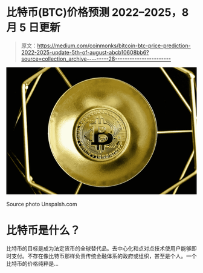 # 比特币(BTC)价格预测 2022–2025，8 月 5 日更新

> 原文：<https://medium.com/coinmonks/bitcoin-btc-price-prediction-2022-2025-update-5th-of-august-abcb10608bb6?source=collection_archive---------28----------------------->

![](img/b82476eea1c8d3e0b81fab5600fd4568.png)

Source photo Unspalsh.com

# 比特币是什么？

比特币的目标是成为法定货币的全球替代品。去中心化和点对点技术使用户能够即时支付。不存在像比特币那样负责传统金融体系的政府或组织，甚至是个人。一个比特币的价格纯粹是…
